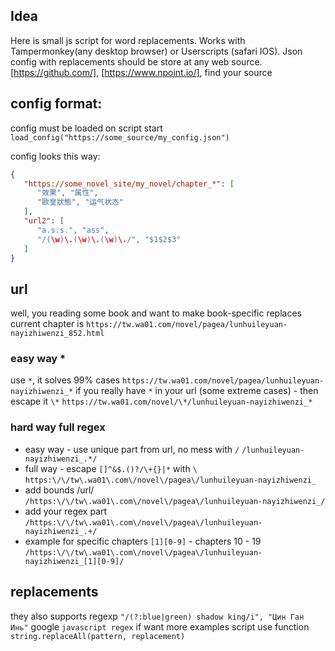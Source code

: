 ## Idea
Here is small js script for word replacements.
Works with Tampermonkey(any desktop browser) or Userscripts (safari IOS).
Json config with replacements should be store at any web source.
[https://github.com/], [https://www.npoint.io/], find your source

## config format:
config must be loaded on script start
`load_config("https://some_source/my_config.json")`

config looks this way:
```json
{
   "https://some_novel_site/my_novel/chapter_*": [
      "效果", "属性",
      "歐皇狀態", "运气状态"
   ],
   "url2": [
      "a.s.s.", "ass",
      "/(\w)\.(\w)\.(\w)\./", "$1$2$3"
   ]
}
```

## url
well, you reading some book and want to make book-specific replaces
current chapter is 
`https://tw.wa01.com/novel/pagea/lunhuileyuan-nayizhiwenzi_852.html`

### easy way *
use `*`, it solves 99% cases
`https://tw.wa01.com/novel/pagea/lunhuileyuan-nayizhiwenzi_*`
if you really have `*` in your url (some extreme cases) - then escape it `\*`
`https://tw.wa01.com/novel/\*/lunhuileyuan-nayizhiwenzi_*`
### hard way full regex
- easy way - use unique part from url, no mess with `/`
`/lunhuileyuan-nayizhiwenzi_.*/`
- full way - escape `[]^&$.()?/\+{}|*` with `\`
`https:\/\/tw\.wa01\.com\/novel\/pagea\/lunhuileyuan-nayizhiwenzi_`
- add bounds /url/
`/https:\/\/tw\.wa01\.com\/novel\/pagea\/lunhuileyuan-nayizhiwenzi_/`
- add your regex part
`/https:\/\/tw\.wa01\.com\/novel\/pagea\/lunhuileyuan-nayizhiwenzi_.+/`
- example for specific chapters
`[1][0-9]` - chapters 10 - 19
`/https:\/\/tw\.wa01\.com\/novel\/pagea\/lunhuileyuan-nayizhiwenzi_[1][0-9]/`

## replacements
they also supports regexp
`"/(?:blue|green) shadow king/i", "Цин Ган Инь"`
google `javascript regex` if want more examples
script use function `string.replaceAll(pattern, replacement)`